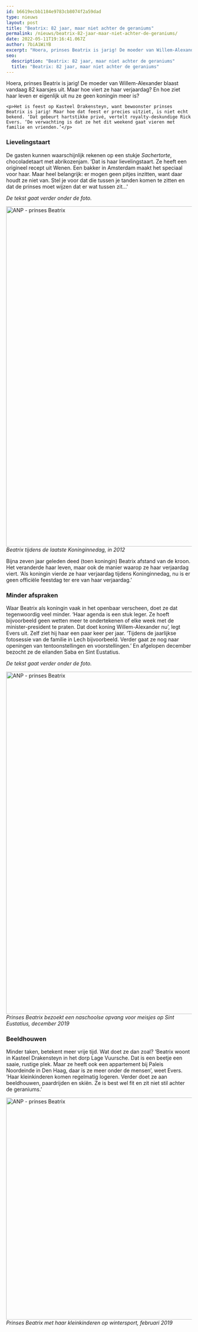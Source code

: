 ```yaml
---
id: b6619ecbb1184e9783cb8074f2a59dad
type: nieuws
layout: post
title: "Beatrix: 82 jaar, maar niet achter de geraniums"
permalink: /nieuws/beatrix-82-jaar-maar-niet-achter-de-geraniums/
date: 2022-05-11T19:16:41.067Z
author: 7biA1WiYB
excerpt: "Hoera, prinses Beatrix is jarig! De moeder van Willem-Alexander blaast vandaag 82 kaarsjes uit. Maar hoe viert ze haar verjaardag? En hoe ziet haar leven er eigenlijk uit nu ze geen koningin meer is?  "
seo:
  description: "Beatrix: 82 jaar, maar niet achter de geraniums"
  title: "Beatrix: 82 jaar, maar niet achter de geraniums"
---
```

Hoera, prinses Beatrix is jarig! De moeder van Willem-Alexander blaast vandaag 82 kaarsjes uit. Maar hoe viert ze haar verjaardag? En hoe ziet haar leven er eigenlijk uit nu ze geen koningin meer is?  

    <p>Het is feest op Kasteel Drakensteyn, want bewoonster prinses Beatrix is jarig! Maar hoe dat feest er precies uitziet, is niet echt bekend. ‘Dat gebeurt hartstikke privé, vertelt royalty-deskundige Rick Evers. ‘De verwachting is dat ze het dit weekend gaat vieren met familie en vrienden.’</p>
<h3>Lievelingstaart</h3>
<p>De gasten kunnen waarschijnlijk rekenen op een stukje <em>Sachertorte</em>, chocoladetaart met abrikozenjam. ‘Dat is haar lievelingstaart. Ze heeft een origineel recept uit Wenen. Een bakker in Amsterdam maakt het speciaal voor haar. Maar heel belangrijk: er mogen geen pitjes inzitten, want daar houdt ze niet van. Stel je voor dat die tussen je tanden komen te zitten en dat de prinses moet wijzen dat er wat tussen zit...'</p>
<p><em>De tekst gaat verder onder de foto.</em></p>
<p><div class="media media-element-container media-default"><div id="file-539657" class="file file-image file-image-jpeg">

        
  
  <div class="content">
    <img alt="ANP - prinses Beatrix" title="Foto: ANP" height="921" width="1495" class="media-element file-default" data-delta="2" src="https://original.sevendays.nl/sites/default/files/ANP-318908757.jpg">  </div>

  
</div>
</div><em>Beatrix tijdens de laatste Koninginnedag, in 2012</em>
<p>Bijna zeven jaar geleden deed (toen koningin) Beatrix afstand van de kroon. Het veranderde haar leven, maar ook de manier waarop ze haar verjaardag viert. ‘Als koningin vierde ze haar verjaardag tijdens Koninginnedag, nu is er geen officiële feestdag ter ere van haar verjaardag.’</p>
<h3>Minder afspraken</h3>
<p>Waar Beatrix als koningin vaak in het openbaar verscheen, doet ze dat tegenwoordig veel minder. ‘Haar agenda is een stuk leger. Ze hoeft bijvoorbeeld geen wetten meer te ondertekenen of elke week met de minister-president te praten. Dat doet koning Willem-Alexander nu’, legt Evers uit. Zelf ziet hij haar een paar keer per jaar. ‘Tijdens de jaarlijkse fotosessie van de familie in Lech bijvoorbeeld. Verder gaat ze nog naar openingen van tentoonstellingen en voorstellingen.’ En afgelopen december bezocht ze de eilanden Saba en Sint Eustatius.</p>
<p><em>De tekst gaat verder onder de foto.</em></p>
<p><div class="media media-element-container media-default"><div id="file-539656" class="file file-image file-image-jpeg">

        
  
  <div class="content">
    <img alt="ANP - prinses Beatrix" title="Foto: ANP" height="927" width="1429" class="media-element file-default" data-delta="1" src="https://original.sevendays.nl/sites/default/files/ANP-403294663.jpg">  </div>

  
</div>
</div><em>Prinses Beatrix bezoekt een naschoolse opvang voor meisjes op Sint Eustatius, december 2019</em>
<h3>Beeldhouwen</h3>
<p>Minder taken, betekent meer vrije tijd. Wat doet ze dan zoal? ‘Beatrix woont in Kasteel Drakensteyn in het dorp Lage Vuursche. Dat is een beetje een saaie, rustige plek. Maar ze heeft ook een appartement bij Paleis Noordeinde in Den Haag, daar is ze meer onder de mensen’, weet Evers. ‘Haar kleinkinderen komen regelmatig logeren. Verder doet ze aan beeldhouwen, paardrijden en skiën. Ze is best wel fit en zit niet stil achter de geraniums.’</p>
<p><div class="media media-element-container media-default"><div id="file-539658" class="file file-image file-image-jpeg">

        
  
  <div class="content">
    <img alt="ANP - prinses Beatrix" title="Foto: ANP" height="923" width="1383" style="width: 900px; height: 601px;" class="media-element file-default" data-delta="3" src="https://original.sevendays.nl/sites/default/files/ANP-370570594.jpg">  </div>

  
</div>
</div><em>Prinses Beatrix met haar kleinkinderen op wintersport, februari 2019</em>  
